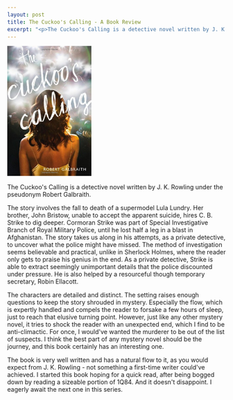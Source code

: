 ```yaml
---
layout: post
title: The Cuckoo's Calling - A Book Review
excerpt: "<p>The Cuckoo's Calling is a detective novel written by J. K. Rowling under the pseudonym Robert Galbraith.</p>"
---
```


<p><img src="/assets/images/the-cuckoos-calling-cover.jpg" style="max-height: 300px" class="img-responsive" title="The Cuckoo's Calling" alt="The Cuckoo's Calling Cover"/></p>

The Cuckoo's Calling is a detective novel written by J. K. Rowling under the pseudonym Robert Galbraith.

The story involves the fall to death of a supermodel Lula Lundry. Her brother, John Bristow, unable to accept the apparent suicide, hires C. B. Strike to dig deeper. Cormoran Strike was part of Special Investigative Branch of Royal Military Police, until he lost half a leg in a blast in Afghanistan. The story takes us along in his attempts, as a private detective, to uncover what the police might have missed. The method of investigation seems believable and practical, unlike in Sherlock Holmes, where the reader only gets to praise his genius in the end. As a private detective, Strike is able to extract seemingly unimportant details that the police discounted under pressure. He is also helped by a resourceful though temporary secretary, Robin Ellacott. 

The characters are detailed and distinct. The setting raises enough questions to keep the story shrouded in mystery. Especially the flow, which is expertly handled and compels the reader to forsake a few hours of sleep, just to reach that elusive turning point. However, just like any other mystery novel, it tries to shock the reader with an unexpected end, which I find to be anti-climactic. For once, I would've wanted the murderer to be out of the list of suspects. I think the best part of any mystery novel should be the journey, and this book certainly has an interesting one.

The book is very well written and has a natural flow to it, as you would expect from J. K. Rowling - not something a first-time writer could've achieved. I started this book hoping for a quick read, after being bogged down by reading a sizeable portion of 1Q84. And it doesn't disappoint. I eagerly await the next one in this series.